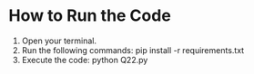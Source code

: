 # How to Run the Code

1. Open your terminal.
2. Run the following commands:
pip install -r requirements.txt
3. Execute the code:
python Q22.py